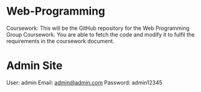 # Web-Programming
Coursework:
This will be the GitHub repository for the Web Programming Group Coursework.
You are able to fetch the code and modify it to fulfil the requirements in the coursework document.

# Admin Site
User: admin
Email: admin@admin.com
Password: admin12345
